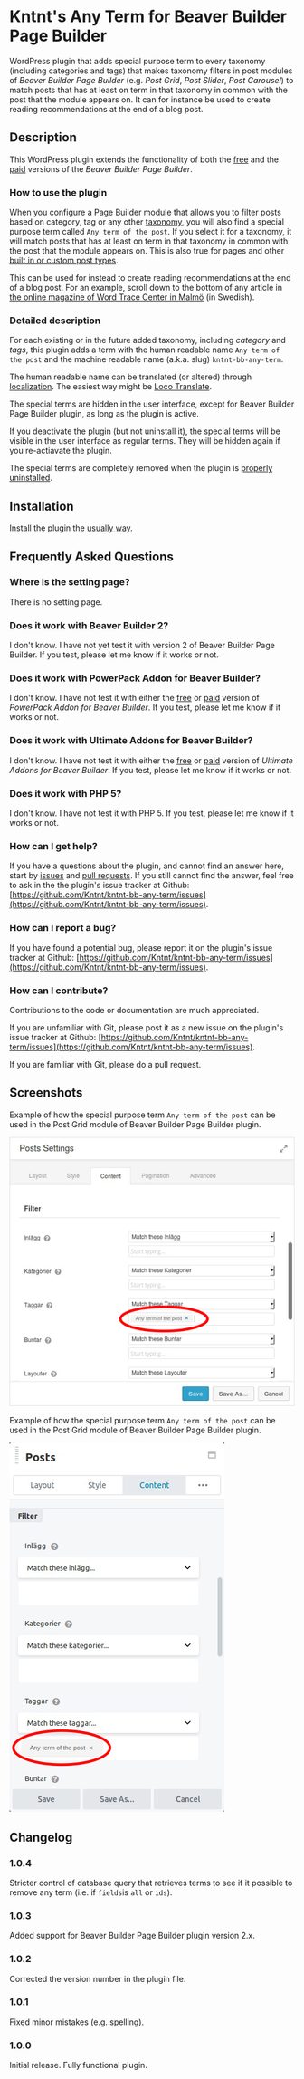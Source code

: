 # Kntnt's Any Term for Beaver Builder Page Builder

WordPress plugin that adds special purpose term to every taxonomy (including categories and tags) that makes taxonomy filters in post modules of *Beaver Builder Page Builder* (e.g. *Post Grid*, *Post Slider*, *Post Carousel*) to match posts that has at least on term in that taxonomy in common with the post that the module appears on. It can for instance be used to create reading recommendations at the end of a blog post.

## Description

This WordPress plugin extends the functionality of both the [free](https://wordpress.org/plugins/beaver-builder-lite-version/) and the [paid](https://www.wpbeaverbuilder.com/) versions of the *Beaver Builder Page Builder*.

### How to use the plugin

When you configure a Page Builder module that allows you to filter posts based on category, tag or any other [taxonomy](https://codex.wordpress.org/Taxonomies), you will also find a special purpose term called `Any term of the post`. If you select it for a taxonomy, it will match posts that has at least on term in that taxonomy in common with the post that the module appears on. This is also true for pages and other [built in or custom post types](https://codex.wordpress.org/Post_Types).

This can be used for instead to create reading recommendations at the end of a blog post. For an example, scroll down to the bottom of any article in [the online magazine of Word Trace Center in Malmö](https://www.wtcmalmo.se/magasinet/sex-tips-att-lyckas-internationellt/2599) (in Swedish).

### Detailed description

For each existing or in the future added taxonomy, including *category* and *tags*, this plugin adds a term with the human readable name `Any term of the post` and the machine readable name (a.k.a. slug) `kntnt-bb-any-term`.

The human readable name can be translated (or altered) through [localization](https://developer.wordpress.org/plugins/internationalization/localization/). The easiest way might be [Loco Translate](https://wordpress.org/plugins/loco-translate/).

The special terms are hidden in the user interface, except for Beaver Builder Page Builder plugin, as long as the plugin is active.

If you deactivate the plugin (but not uninstall it), the special terms will be visible in the user interface as regular terms. They will be hidden again if you re-actiavate the plugin.

The special terms are completely removed when the plugin is [properly uninstalled](https://codex.wordpress.org/Managing_Plugins#Uninstalling_Plugins).

## Installation

Install the plugin the [usually way](https://codex.wordpress.org/Managing_Plugins#Installing_Plugins).

## Frequently Asked Questions

### Where is the setting page?

There is no setting page.

### Does it work with Beaver Builder 2?

I don't know. I have not yet test it with version 2 of Beaver Builder Page Builder. If you test, please let me know if it works or not.

### Does it work with PowerPack Addon for Beaver Builder?

I don't know. I have not test it with either the [free](https://wordpress.org/plugins/ultimate-addons-for-beaver-builder-lite/) or [paid](https://wpbeaveraddons.com/) version of *PowerPack Addon for Beaver Builder*. If you test, please let me know if it works or not.

### Does it work with Ultimate Addons for Beaver Builder?

I don't know. I have not test it with either the [free](https://wordpress.org/plugins/powerpack-addon-for-beaver-builder/) or [paid](https://www.ultimatebeaver.com/) version of *Ultimate Addons for Beaver Builder*. If you test, please let me know if it works or not.

### Does it work with PHP 5?

I don't know. I have not test it with PHP 5. If you test, please let me know if it works or not.

### How can I get help?

If you have a questions about the plugin, and cannot find an answer here, start by [issues](https://github.com/Kntnt/kntnt-bb-any-term/issues) and [pull requests](https://github.com/Kntnt/kntnt-bb-any-term/pulls). If you still cannot find the answer, feel free to ask in the the plugin's issue tracker at Github: [https://github.com/Kntnt/kntnt-bb-any-term/issues](https://github.com/Kntnt/kntnt-bb-any-term/issues).

### How can I report a bug?

If you have found a potential bug, please report it on the plugin's issue tracker at Github: [https://github.com/Kntnt/kntnt-bb-any-term/issues](https://github.com/Kntnt/kntnt-bb-any-term/issues).

### How can I contribute?

Contributions to the code or documentation are much appreciated.

If you are unfamiliar with Git, please post it as a new issue on the plugin's issue tracker at Github: [https://github.com/Kntnt/kntnt-bb-any-term/issues](https://github.com/Kntnt/kntnt-bb-any-term/issues).

If you are familiar with Git, please do a pull request.

## Screenshots

Example of how the special purpose term `Any term of the post` can be used in the Post Grid module of Beaver Builder Page Builder plugin.

![](assets/screenshot-1.png)

Example of how the special purpose term `Any term of the post` can be used in the Post Grid module of Beaver Builder Page Builder plugin.

![](assets/screenshot-2.png)

## Changelog

### 1.0.4

Stricter control of database query that retrieves terms to see if it possible to remove any term (i.e. if `fields`is `all` or `ids`).

### 1.0.3

Added support for Beaver Builder Page Builder plugin version 2.x.

### 1.0.2

Corrected the version number in the plugin file.

### 1.0.1

Fixed minor mistakes (e.g. spelling).

### 1.0.0

Initial release. Fully functional plugin.
